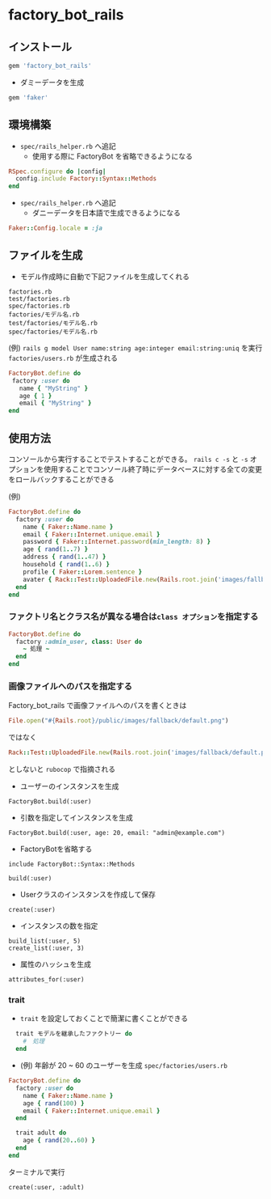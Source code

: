 # factory_bot_rails

## インストール

```rb
gem 'factory_bot_rails'
```

- ダミーデータを生成

```rb
gem 'faker'
```

## 環境構築

- `spec/rails_helper.rb` へ追記
  -  使用する際に FactoryBot を省略できるようになる
  
```rb
RSpec.configure do |config|
  config.include Factory::Syntax::Methods
end
```
  
- `spec/rails_helper.rb` へ追記
  - ダニーデータを日本語で生成できるようになる
  
```rb
Faker::Config.locale = :ja
```

## ファイルを生成
- モデル作成時に自動で下記ファイルを生成してくれる

```
factories.rb
test/factories.rb
spec/factories.rb
factories/モデル名.rb
test/factories/モデル名.rb
spec/factories/モデル名.rb
```
  
(例) `rails g model User name:string age:integer email:string:uniq` を実行
`factories/users.rb` が生成される
  
 ```rb
FactoryBot.define do
  factory :user do
    name { "MyString" }
    age { 1 }
    email { "MyString" }
end
```
   
## 使用方法
コンソールから実行することでテストすることができる。
`rails c -s` と `-s` オプションを使用することでコンソール終了時にデータベースに対する全ての変更をロールバックすることができる
  
(例)
```rb
FactoryBot.define do
  factory :user do
    name { Faker::Name.name }
    email { Faker::Internet.unique.email }
    password { Faker::Internet.password(min_length: 8) }
    age { rand(1..7) }
    address { rand(1..47) }
    household { rand(1..6) }
    profile { Faker::Lorem.sentence }
    avater { Rack::Test::UploadedFile.new(Rails.root.join('images/fallback/default.png')) }
  end
end
```
  
### ファクトリ名とクラス名が異なる場合は`class オプション`を指定する
```rb
FactoryBot.define do
  factory :admin_user, class: User do
    ~ 処理 ~
  end
end
```
    
### 画像ファイルへのパスを指定する
Factory_bot_rails で画像ファイルへのパスを書くときは
```rb
File.open("#{Rails.root}/public/images/fallback/default.png")
```
ではなく
```rb
Rack::Test::UploadedFile.new(Rails.root.join('images/fallback/default.png'))
```
としないと `rubocop` で指摘される
  
- ユーザーのインスタンスを生成
```
FactoryBot.build(:user)
```
- 引数を指定してインスタンスを生成
```
FactoryBot.build(:user, age: 20, email: "admin@example.com")
```
- FactoryBotを省略する
```
include FactoryBot::Syntax::Methods

build(:user)
```
- Userクラスのインスタンスを作成して保存
```
create(:user)
```
- インスタンスの数を指定
```
build_list(:user, 5)	
create_list(:user, 3)	
```
- 属性のハッシュを生成
```
attributes_for(:user)	
```
### trait
- `trait` を設定しておくことで簡潔に書くことができる

```rb
  trait モデルを継承したファクトリー do
    #　処理
  end
```

- (例) 年齢が 20 ~ 60 のユーザーを生成
`spec/factories/users.rb`
```rb
FactoryBot.define do
  factory :user do
    name { Faker::Name.name }
    age { rand(100) }
    email { Faker::Internet.unique.email }
  end

  trait adult do
    age { rand(20..60) }
  end
end
```
ターミナルで実行
```
create(:user, :adult)
```
